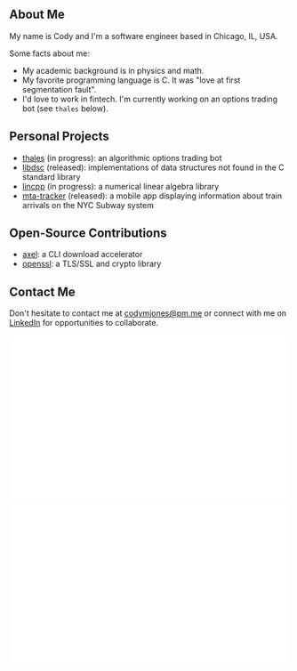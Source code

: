 ## About Me

My name is Cody and I'm a software engineer based in Chicago, IL, USA.

Some facts about me:

- My academic background is in physics and math.
- My favorite programming language is C. It was "love at first segmentation fault".
- I'd love to work in fintech. I'm currently working on an options trading bot (see `thales` below).

## Personal Projects

- [thales](https://github.com/cm-jones/thales) (in progress): an algorithmic options trading bot
- [libdsc](https://github.com/cm-jones/libdsc) (released): implementations of data structures not found in the C standard library
- [lincpp](https://github.com/cm-jones/lincpp) (in progress): a numerical linear algebra library
- [mta-tracker](https://github.com/cm-jones/mta-tracker) (released): a mobile app displaying information about train arrivals on the NYC Subway system

## Open-Source Contributions

- [axel](https://github.com/axel-download-accelerator/axel): a CLI download accelerator
- [openssl](https://github.com/openssl/openssl): a TLS/SSL and crypto library

## Contact Me

Don't hesitate to contact me at codymjones@pm.me or connect with me on [LinkedIn](https://linkedin.com/in/cm-jones) for opportunities to collaborate.

![](https://raw.githubusercontent.com/cm-jones/github-stats/master/generated/languages.svg#gh-dark-mode-only)
![](https://raw.githubusercontent.com/cm-jones/github-stats/master/generated/languages.svg#gh-light-mode-only)
